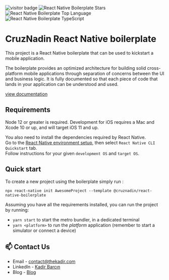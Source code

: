 ![visitor badge](https://visitor-badge.glitch.me/badge?page_id=CruzNadin/react-native-boilerplate.visitor-badge)
![React Native Boilerplate Stars](https://img.shields.io/github/stars/CruzNadin/react-native-boilerplate)
![React Native Boilerplate Top Language](https://img.shields.io/github/languages/top/CruzNadin/react-native-boilerplate)
![React Native Boilerplate TypeScript](https://badgen.net/npm/types/tslib)

# CruzNadin React Native boilerplate

This project is a React Native boilerplate that can be used to kickstart a mobile application.

The boilerplate provides an optimized architecture for building solid cross-platform mobile applications through separation of concerns between the UI and business logic. It is fully documented so that each piece of code that lands in your application can be understood and used.

[view documentation](https://react-native-boilerplate.vercel.app/)

## Requirements

Node 12 or greater is required. Development for iOS requires a Mac and Xcode 10 or up, and will target iOS 11 and up.

You also need to install the dependencies required by React Native.  
Go to the [React Native environment setup](https://reactnative.dev/docs/environment-setup), then select `React Native CLI Quickstart` tab.  
Follow instructions for your given `development OS` and `target OS`.

## Quick start

To create a new project using the boilerplate simply run :

```
npx react-native init AwesomeProject --template @cruznadin/react-native-boilerplate
```

Assuming you have all the requirements installed, you can run the project by running:

- `yarn start` to start the metro bundler, in a dedicated terminal
- `yarn <platform>` to run the _platform_ application (remember to start a simulator or connect a device)

## 📫 Contact Us

- Email - [contact@thekadir.com](mailto:contact@thekadir.com)
- LinkedIn - [Kadir Barcın](https://www.linkedin.com/in/kadir-barcin/)
- Blog - [Blog](https://www.thekadir.com)
